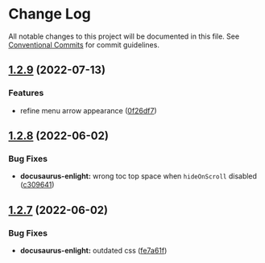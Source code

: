# Change Log

All notable changes to this project will be documented in this file.
See [Conventional Commits](https://conventionalcommits.org) for commit guidelines.

## [1.2.9](https://github.com/signcl/openbayes-ui/compare/v1.2.8...v1.2.9) (2022-07-13)


### Features

* refine menu arrow appearance ([0f26df7](https://github.com/signcl/openbayes-ui/commit/0f26df732210c7bf2477d8da655a6e756887680d))





## [1.2.8](https://github.com/signcl/openbayes-ui/compare/v1.2.7...v1.2.8) (2022-06-02)


### Bug Fixes

* **docusaurus-enlight:** wrong toc top space when `hideOnScroll` disabled ([c309641](https://github.com/signcl/openbayes-ui/commit/c3096412f06bcd13ed8497f57b7cc6b9349b6cd3))





## [1.2.7](https://github.com/signcl/openbayes-ui/compare/v1.2.6...v1.2.7) (2022-06-02)


### Bug Fixes

* **docusaurus-enlight:** outdated css ([fe7a61f](https://github.com/signcl/openbayes-ui/commit/fe7a61f68897106a2635666d407a3a46736bccfa))
